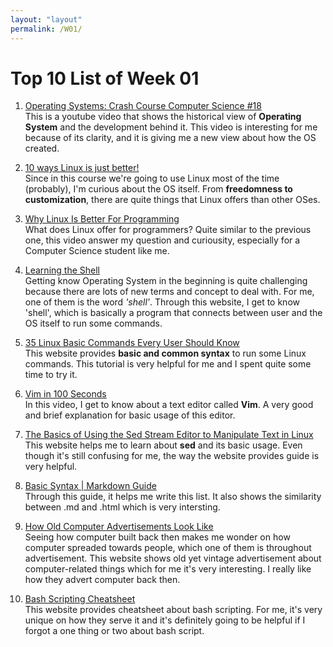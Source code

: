 ```yaml
---
layout: "layout"
permalink: /W01/
---
```


# Top 10 List of Week 01

1. [Operating Systems: Crash Course Computer Science #18](https://youtu.be/26QPDBe-NB8)<br>
This is a youtube video that shows the historical view of **Operating System** and the development behind it. This video is interesting for me because of its clarity, and it is giving me a new view about how the OS created.

2. [10 ways Linux is just better!](https://youtu.be/mAFMJ1LnQu8)<br>
Since in this course we're going to use Linux most of the time (probably), I'm curious about the OS itself. From **freedomness to customization**, there are quite things that Linux offers than other OSes.

3. [Why Linux Is Better For Programming](https://www.youtube.com/watch?v=otDOHt_Jges)<br>
What does Linux offer for programmers? Quite similar to the previous one, this video answer my question and curiousity, especially for a Computer Science student like me.

4. [Learning the Shell](https://linuxcommand.org/lc3_lts0010.php)<br>
Getting know Operating System in the beginning is quite challenging because there are lots of new terms and concept to deal with. For me, one of them is the word *'shell'*. Through this website, I get to know 'shell', which is basically a program that connects between user and the OS itself to run some commands.

5. [35 Linux Basic Commands Every User Should Know](https://www.hostinger.com/tutorials/linux-commands)<br>
This website provides **basic and common syntax** to run some Linux commands. This tutorial is very helpful for me and I spent quite some time to try it.

6. [Vim in 100 Seconds](https://www.youtube.com/watch?v=-txKSRn0qeA)<br>
In this video, I get to know about a text editor called **Vim**. A very good and brief explanation for basic usage of this editor.

7. [The Basics of Using the Sed Stream Editor to Manipulate Text in Linux](https://www.digitalocean.com/community/tutorials/the-basics-of-using-the-sed-stream-editor-to-manipulate-text-in-linux)<br>
This website helps me to learn about **sed** and its basic usage. Even though it's still confusing for me, the way the website provides guide is very helpful. 

8. [Basic Syntax | Markdown Guide](https://www.markdownguide.org/basic-syntax/)<br>
Through this guide, it helps me write this list. It also shows the similarity between .md and .html which is very intersting.

9. [How Old Computer Advertisements Look Like](https://www.hongkiat.com/blog/vintage-tech-ads/)<br>
Seeing how computer built back then makes me wonder on how computer spreaded towards people, which one of them is throughout advertisement. This website shows old yet vintage advertisement about computer-related things which for me it's very interesting. I really like how they advert computer back then.

10. [Bash Scripting Cheatsheet](https://devhints.io/bash)<br>
This website provides cheatsheet about bash scripting. For me, it's very unique on how they serve it and it's definitely going to be helpful if I forgot a one thing or two about bash script.
